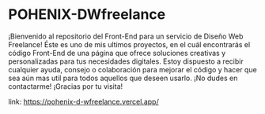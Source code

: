 # POHENIX-DWfreelance
¡Bienvenido al repositorio del Front-End para un servicio de Diseño Web Freelance!
Éste es uno de mis ultimos proyectos, en el cuál encontrarás el código Front-End de una página que ofrece soluciones creativas y personalizadas para tus necesidades digitales.
Estoy dispuesto a recibir cualquier ayuda, consejo o colaboración para mejorar el código y hacer que sea aún mas util para todos aquellos que deseen usarlo. ¡No dudes en contactarme!
¡Gracias por tu visita!

link: https://pohenix-d-wfreelance.vercel.app/
